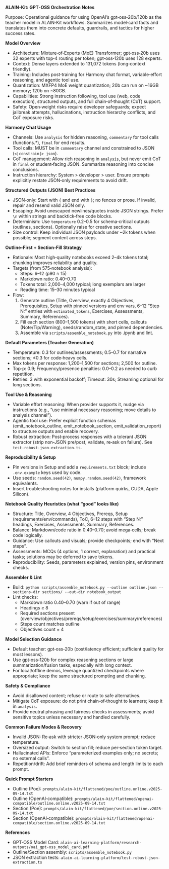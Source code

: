 **ALAIN‑Kit: GPT‑OSS Orchestration Notes**

Purpose: Operational guidance for using OpenAI’s gpt‑oss‑20b/120b as the teacher model in ALAIN‑Kit workflows. Summarizes model‑card facts and translates them into concrete defaults, guardrails, and tactics for higher success rates.

**Model Overview**
- Architecture: Mixture‑of‑Experts (MoE) Transformer; gpt‑oss‑20b uses 32 experts with top‑4 routing per token; gpt‑oss‑120b uses 128 experts.
- Context: Dense layers extended to 131,072 tokens (long‑context friendly).
- Training: Includes post‑training for Harmony chat format, variable‑effort reasoning, and agentic tool use.
- Quantization: MXFP4 MoE weight quantization; 20b can run on ~16GB memory; 120b on ~80GB.
- Capabilities: Strong instruction following, tool use (web, code execution), structured outputs, and full chain‑of‑thought (CoT) support.
- Safety: Open‑weight risks require developer safeguards; expect jailbreak attempts, hallucinations, instruction hierarchy conflicts, and CoT exposure risks.

**Harmony Chat Usage**
- Channels: Use `analysis` for hidden reasoning, `commentary` for tool calls (functions.*), `final` for end results.
- Tool calls: MUST be in `commentary` channel and constrained to JSON (`<|constrain|> json`).
- CoT management: Allow rich reasoning in `analysis`, but never emit CoT in `final` or student‑facing JSON. Summarize reasoning into concise conclusions.
- Instruction hierarchy: System > developer > user. Ensure prompts explicitly restate JSON‑only requirements to avoid drift.

**Structured Outputs (JSON) Best Practices**
- JSON‑only: Start with `{` and end with `}`; no fences or prose. If invalid, repair and resend valid JSON only.
- Escaping: Avoid unescaped newlines/quotes inside JSON strings. Prefer `\n` within strings and backtick‑free code blocks.
- Determinism: Use `temperature` 0.2–0.5 for schema‑critical outputs (outlines, sections). Optionally raise for creative sections.
- Size control: Keep individual JSON payloads under ~2k tokens when possible; segment content across steps.

**Outline‑First + Section‑Fill Strategy**
- Rationale: Most high‑quality notebooks exceed 2–4k tokens total; chunking improves reliability and quality.
- Targets (from 575‑notebook analysis):
  - Steps: 6–12 (p90 ≈ 15)
  - Markdown ratio: 0.40–0.70
  - Tokens total: 2,000–4,000 typical; long exemplars are larger
  - Reading time: 15–30 minutes typical
- Flow:
  1) Generate outline (Title, Overview, exactly 4 Objectives, Prerequisites, Setup with pinned versions and env vars, 6–12 “Step N:” entries with `estimated_tokens`, Exercises, Assessments, Summary, References).
  2) Fill each section (800–1,500 tokens) with short cells, callouts (Note/Tip/Warning), seeds/random_state, and pinned dependencies.
  3) Assemble via `scripts/assemble_notebook.py` into .ipynb and lint.

**Default Parameters (Teacher Generation)**
- Temperature: 0.3 for outlines/assessments; 0.5–0.7 for narrative sections; ≤0.3 for code‑heavy cells.
- Max tokens per response: 1,200–1,500 for sections; 2,500 for outline.
- Top‑p: 0.9; Frequency/presence penalties: 0.0–0.2 as needed to curb repetition.
- Retries: 3 with exponential backoff; Timeout: 30s; Streaming optional for long sections.

**Tool Use & Reasoning**
- Variable effort reasoning: When provider supports it, nudge via instructions (e.g., “use minimal necessary reasoning; move details to analysis channel”).
- Agentic tool use: Prefer explicit function schemas (emit_notebook_outline, emit_notebook_section, emit_validation_report) to structure outputs and enable recovery.
- Robust extraction: Post‑process responses with a tolerant JSON extractor (strip non‑JSON pre/post, validate, re‑ask on failure). See `test-robust-json-extraction.ts`.

**Reproducibility & Setup**
- Pin versions in Setup and add a `requirements.txt` block; include `.env.example` keys used by code.
- Use seeds: `random.seed(42)`, `numpy.random.seed(42)`, framework equivalents.
- Insert troubleshooting notes for installs (platform quirks, CUDA, Apple Silicon).

**Notebook Quality Heuristics (what “good” looks like)**
- Structure: Title, Overview, 4 Objectives, Prereqs, Setup (requirements/env/commands), ToC, 6–12 steps with “Step N:” headings, Exercises, Assessments, Summary, References.
- Balance: Markdown/code ratio in 0.40–0.70; avoid mega‑cells; break code logically.
- Guidance: Use callouts and visuals; provide checkpoints; end with “Next steps”.
- Assessments: MCQs (4 options, 1 correct, explanation) and practical tasks; solutions may be deferred to save tokens.
- Reproducibility: Seeds, parameters explained, version pins, environment checks.

**Assembler & Lint**
- Build: `python scripts/assemble_notebook.py --outline outline.json --sections-dir sections/ --out-dir notebook_output`
- Lint checks:
  - Markdown ratio 0.40–0.70 (warn if out of range)
  - Headings ≥ 8
  - Required sections present (overview/objectives/prereqs/setup/exercises/summary/references)
  - Steps count matches outline
  - Objectives count = 4

**Model Selection Guidance**
- Default teacher: gpt‑oss‑20b (cost/latency efficient; sufficient quality for most lessons).
- Use gpt‑oss‑120b for complex reasoning sections or large summarization/fusion tasks, especially with long context.
- For local/offline demos, leverage quantized checkpoints where appropriate; keep the same structured prompting and chunking.

**Safety & Compliance**
- Avoid disallowed content; refuse or route to safe alternatives.
- Mitigate CoT exposure: do not print chain‑of‑thought to learners; keep it in `analysis`.
- Provide neutral phrasing and fairness checks in assessments; avoid sensitive topics unless necessary and handled carefully.

**Common Failure Modes & Recovery**
- Invalid JSON: Re‑ask with stricter JSON‑only system prompt; reduce temperature.
- Oversized output: Switch to section fill; reduce per‑section token target.
- Hallucinated APIs: Enforce “parameterized examples only; no secrets; no external calls”.
- Repetition/drift: Add brief reminders of schema and length limits to each prompt.

**Quick Prompt Starters**
- Outline (Poe): `prompts/alain-kit/flattened/poe/outline.online.v2025-09-14.txt`
- Outline (OpenAI‑compatible): `prompts/alain-kit/flattened/openai-compatible/outline.online.v2025-09-14.txt`
- Section (Poe): `prompts/alain-kit/flattened/poe/section.online.v2025-09-14.txt`
- Section (OpenAI‑compatible): `prompts/alain-kit/flattened/openai-compatible/section.online.v2025-09-14.txt`

**References**
- GPT‑OSS Model Card: `alain-ai-learning-platform/research-outputs/oai_gpt-oss_model_card.pdf`
- Outline/Section assembly: `scripts/assemble_notebook.py`
- JSON extraction tests: `alain-ai-learning-platform/test-robust-json-extraction.ts`

